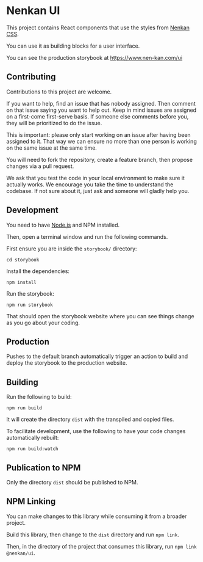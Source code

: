 # Nenkan UI

This project contains React components that use the styles from [Nenkan CSS](https://github.com/nenkan/css).

You can use it as building blocks for a user interface.

You can see the production storybook at https://www.nen-kan.com/ui

## Contributing

Contributions to this project are welcome.

If you want to help, find an issue that has nobody assigned. Then comment on that issue saying you want to help out. Keep in mind issues are assigned on a first-come first-serve basis. If someone else comments before you, they will be prioritized to do the issue.

This is important: please only start working on an issue after having been assigned to it. That way we can ensure no more than one person is working on the same issue at the same time. 

You will need to fork the repository, create a feature branch, then propose changes via a pull request.

We ask that you test the code in your local environment to make sure it actually works. We encourage you take the time to understand the codebase. If not sure about it, just ask and someone will gladly help you.

## Development

You need to have [Node.js](https://nodejs.org/) and NPM installed.

Then, open a terminal window and run the following commands.

First ensure you are inside the `storybook/` directory:

```
cd storybook
```

Install the dependencies:

```
npm install
```

Run the storybook:

```
npm run storybook
```

That should open the storybook website where you can see things change as you go about your coding.

## Production

Pushes to the default branch automatically trigger an action to build and deploy the storybook to the production website.

## Building

Run the following to build:

```
npm run build
```

It will create the directory `dist` with the transpiled and copied files.

To facilitate development, use the following to have your code changes automatically rebuilt:

```
npm run build:watch
```

## Publication to NPM

Only the directory `dist` should be published to NPM.

## NPM Linking

You can make changes to this library while consuming it from a broader project.

Build this library, then change to the `dist` directory and run `npm link`.

Then, in the directory of the project that consumes this library, run `npm link @nenkan/ui`.
